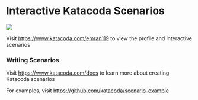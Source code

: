 # Interactive Katacoda Scenarios

[![](http://shields.katacoda.com/katacoda/emran119/count.svg)](https://www.katacoda.com/emran119 "Get your profile on Katacoda.com")

Visit https://www.katacoda.com/emran119 to view the profile and interactive scenarios

### Writing Scenarios
Visit https://www.katacoda.com/docs to learn more about creating Katacoda scenarios

For examples, visit https://github.com/katacoda/scenario-example
